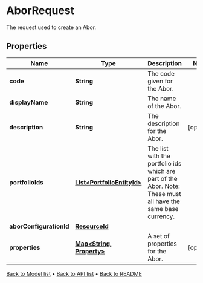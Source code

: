 

# AborRequest

The request used to create an Abor.

## Properties

| Name | Type | Description | Notes |
|------------ | ------------- | ------------- | -------------|
|**code** | **String** | The code given for the Abor. |  |
|**displayName** | **String** | The name of the Abor. |  |
|**description** | **String** | The description for the Abor. |  [optional] |
|**portfolioIds** | [**List&lt;PortfolioEntityId&gt;**](PortfolioEntityId.md) | The list with the portfolio ids which are part of the Abor. Note: These must all have the same base currency. |  |
|**aborConfigurationId** | [**ResourceId**](ResourceId.md) |  |  |
|**properties** | [**Map&lt;String, Property&gt;**](Property.md) | A set of properties for the Abor. |  [optional] |



[Back to Model list](../README.md#documentation-for-models) &#8226; [Back to API list](../README.md#documentation-for-api-endpoints) &#8226; [Back to README](../README.md)


